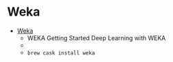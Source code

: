 # Weka
- [Weka](https://www.cs.waikato.ac.nz/ml/weka/)
  -  WEKA Getting Started Deep Learning with WEKA 
  - 
  - `brew cask install weka`
